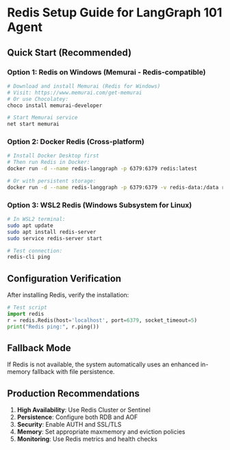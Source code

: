 # Redis Setup Guide for LangGraph 101 Agent

## Quick Start (Recommended)

### Option 1: Redis on Windows (Memurai - Redis-compatible)
```bash
# Download and install Memurai (Redis for Windows)
# Visit: https://www.memurai.com/get-memurai
# Or use Chocolatey:
choco install memurai-developer

# Start Memurai service
net start memurai
```

### Option 2: Docker Redis (Cross-platform)
```bash
# Install Docker Desktop first
# Then run Redis in Docker:
docker run -d --name redis-langgraph -p 6379:6379 redis:latest

# Or with persistent storage:
docker run -d --name redis-langgraph -p 6379:6379 -v redis-data:/data redis:latest redis-server --appendonly yes
```

### Option 3: WSL2 Redis (Windows Subsystem for Linux)
```bash
# In WSL2 terminal:
sudo apt update
sudo apt install redis-server
sudo service redis-server start

# Test connection:
redis-cli ping
```

## Configuration Verification

After installing Redis, verify the installation:

```python
# Test script
import redis
r = redis.Redis(host='localhost', port=6379, socket_timeout=5)
print("Redis ping:", r.ping())
```

## Fallback Mode

If Redis is not available, the system automatically uses an enhanced in-memory fallback with file persistence.

## Production Recommendations

1. **High Availability**: Use Redis Cluster or Sentinel
2. **Persistence**: Configure both RDB and AOF
3. **Security**: Enable AUTH and SSL/TLS
4. **Memory**: Set appropriate maxmemory and eviction policies
5. **Monitoring**: Use Redis metrics and health checks
